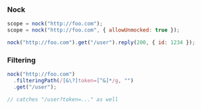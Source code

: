### Nock

```js
scope = nock("http://foo.com");
scope = nock("http://foo.com", { allowUnmocked: true });
```

```js
nock("http://foo.com").get("/user").reply(200, { id: 1234 });
```

### Filtering

```js
nock("http://foo.com")
  .filteringPath(/[&\?]token=[^&]*/g, "")
  .get("/user");

// catches "/user?token=..." as well
```
